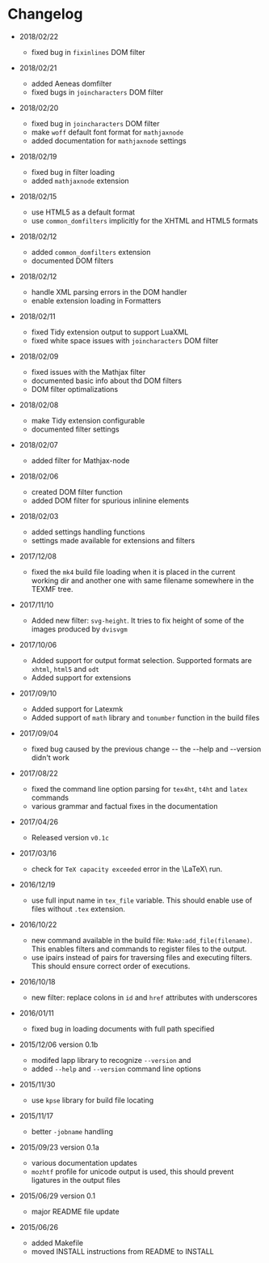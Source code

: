 # Changelog

- 2018/02/22

    - fixed bug in `fixinlines` DOM filter
- 2018/02/21

    - added Aeneas domfilter
    - fixed bugs in `joincharacters` DOM filter

- 2018/02/20

    - fixed bug in `joincharacters` DOM filter
    - make `woff` default font format for `mathjaxnode`
    - added documentation for `mathjaxnode` settings

- 2018/02/19

    - fixed bug in filter loading
    - added `mathjaxnode` extension

- 2018/02/15

    - use HTML5 as a default format
    - use `common_domfilters` implicitly for the XHTML and HTML5 formats

- 2018/02/12

    - added `common_domfilters` extension
    - documented DOM filters

- 2018/02/12

    - handle XML parsing errors in the DOM handler
    - enable extension loading in Formatters

- 2018/02/11

    - fixed Tidy extension output to support LuaXML
    - fixed white space issues with `joincharacters` DOM filter
 
- 2018/02/09

    - fixed issues with the Mathjax filter
    - documented basic info about thd DOM filters
    - DOM filter optimalizations

- 2018/02/08

    - make Tidy extension configurable
    - documented filter settings

- 2018/02/07

    - added filter for Mathjax-node

- 2018/02/06

    - created DOM filter function
    - added DOM filter for spurious inlinine elements

- 2018/02/03

    - added settings handling functions
    - settings made available for extensions and filters

- 2017/12/08

    - fixed the `mk4` build file loading when it is placed in the current working dir and another one with same filename somewhere in the TEXMF tree.

- 2017/11/10

    - Added new filter: `svg-height`. It tries to fix height of some of the images produced by `dvisvgm`

- 2017/10/06

    - Added support for output format selection. Supported formats are `xhtml`, `html5` and `odt`
    - Added support for extensions

- 2017/09/10

    - Added support for Latexmk
    - Added support of `math` library and `tonumber` function in the build files

- 2017/09/04

    - fixed bug caused by the previous change -- the --help and --version didn't work

- 2017/08/22

    - fixed the command line option parsing for `tex4ht`, `t4ht` and `latex` commands
    - various grammar and factual fixes in the documentation

- 2017/04/26

    - Released version `v0.1c`

- 2017/03/16

    - check for `TeX capacity exceeded` error in the \LaTeX\ run.

- 2016/12/19

    - use full input name in `tex_file` variable. This should enable use of files without `.tex` extension.

- 2016/10/22

    - new command available in the build file: `Make:add_file(filename)`. This enables filters and commands to register files to the output.
    - use ipairs instead of pairs for traversing files and executing filters. This should ensure correct order of executions.

- 2016/10/18

    - new filter: replace colons in `id` and `href` attributes with underscores

- 2016/01/11

    - fixed bug in loading documents with full path specified

- 2015/12/06 version 0.1b

    - modifed lapp library to recognize `--version` and 
    - added `--help` and `--version` command line options

- 2015/11/30

    - use `kpse` library for build file locating

- 2015/11/17

    - better `-jobname` handling

- 2015/09/23 version 0.1a

    - various documentation updates
   - `mozhtf` profile for unicode output is used, this should prevent ligatures in the output files

- 2015/06/29 version 0.1

    - major README file update


- 2015/06/26

    - added Makefile
    - moved INSTALL instructions from README to INSTALL
 
